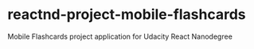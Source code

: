 # reactnd-project-mobile-flashcards
Mobile Flashcards project application for Udacity React Nanodegree
